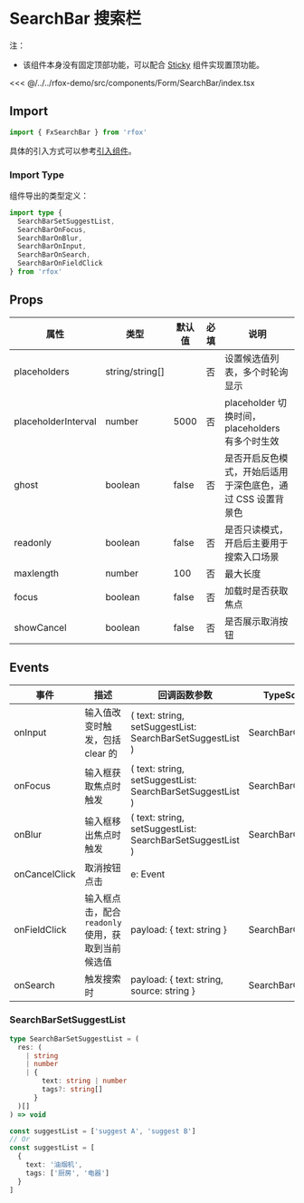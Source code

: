 # SearchBar 搜索栏

注：

- 该组件本身没有固定顶部功能，可以配合 [Sticky](./Sticky.md) 组件实现置顶功能。

<CodeDemo name="SearchBar">

<<< @/../../rfox-demo/src/components/Form/SearchBar/index.tsx

</CodeDemo>

## Import

```js
import { FxSearchBar } from 'rfox'
```

具体的引入方式可以参考[引入组件](../guide/import.md)。

### Import Type

组件导出的类型定义：

```ts
import type {
  SearchBarSetSuggestList,
  SearchBarOnFocus,
  SearchBarOnBlur,
  SearchBarOnInput,
  SearchBarOnSearch,
  SearchBarOnFieldClick
} from 'rfox'
```

## Props

| 属性                | 类型            | 默认值 | 必填 | 说明                                                        |
| ------------------- | --------------- | ------ | ---- | ----------------------------------------------------------- |
| placeholders        | string/string[] |        | 否   | 设置候选值列表，多个时轮询显示                              |
| placeholderInterval | number          | 5000   | 否   | placeholder 切换时间，placeholders 有多个时生效             |
| ghost               | boolean         | false  | 否   | 是否开启反色模式，开始后适用于深色底色，通过 CSS 设置背景色 |
| readonly            | boolean         | false  | 否   | 是否只读模式，开启后主要用于搜索入口场景                    |
| maxlength           | number          | 100    | 否   | 最大长度                                                    |
| focus               | boolean         | false  | 否   | 加载时是否获取焦点                                          |
| showCancel          | boolean         | false  | 否   | 是否展示取消按钮                                            |

## Events

| 事件          | 描述                                               | 回调函数参数                                              | TypeScript 函数       |
| ------------- | -------------------------------------------------- | --------------------------------------------------------- | --------------------- |
| onInput       | 输入值改变时触发，包括 clear 的                    | ( text: string, setSuggestList: SearchBarSetSuggestList ) | SearchBarOnInput      |
| onFocus       | 输入框获取焦点时触发                               | ( text: string, setSuggestList: SearchBarSetSuggestList ) | SearchBarOnFocus      |
| onBlur        | 输入框移出焦点时触发                               | ( text: string, setSuggestList: SearchBarSetSuggestList ) | SearchBarOnBlur       |
| onCancelClick | 取消按钮点击                                       | e: Event                                                  |                       |
| onFieldClick  | 输入框点击，配合 `readonly` 使用，获取到当前候选值 | payload: { text: string }                                 | SearchBarOnFieldClick |
| onSearch      | 触发搜索时                                         | payload: { text: string, source: string }                 | SearchBarOnSearch     |

### SearchBarSetSuggestList

```ts
type SearchBarSetSuggestList = (
  res: (
    | string
    | number
    | {
        text: string | number
        tags?: string[]
      }
  )[]
) => void

const suggestList = ['suggest A', 'suggest B']
// Or
const suggestList = [
  {
    text: '油烟机',
    tags: ['厨房', '电器']
  }
]
```
